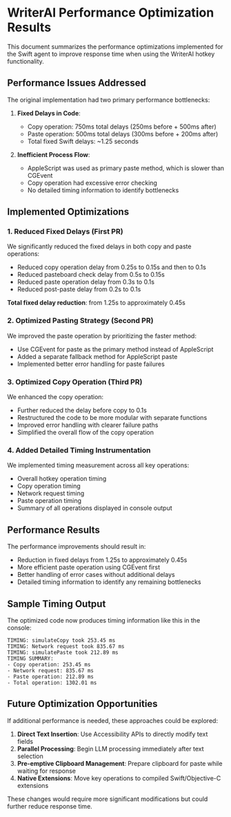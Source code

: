 # WriterAI Performance Optimization Results

This document summarizes the performance optimizations implemented for the Swift agent to improve response time when using the WriterAI hotkey functionality.

## Performance Issues Addressed

The original implementation had two primary performance bottlenecks:

1. **Fixed Delays in Code**:
   - Copy operation: 750ms total delays (250ms before + 500ms after)
   - Paste operation: 500ms total delays (300ms before + 200ms after)
   - Total fixed Swift delays: ~1.25 seconds

2. **Inefficient Process Flow**:
   - AppleScript was used as primary paste method, which is slower than CGEvent
   - Copy operation had excessive error checking
   - No detailed timing information to identify bottlenecks

## Implemented Optimizations

### 1. Reduced Fixed Delays (First PR)

We significantly reduced the fixed delays in both copy and paste operations:

- Reduced copy operation delay from 0.25s to 0.15s and then to 0.1s
- Reduced pasteboard check delay from 0.5s to 0.15s
- Reduced paste operation delay from 0.3s to 0.1s
- Reduced post-paste delay from 0.2s to 0.1s

**Total fixed delay reduction**: from 1.25s to approximately 0.45s

### 2. Optimized Pasting Strategy (Second PR)

We improved the paste operation by prioritizing the faster method:

- Use CGEvent for paste as the primary method instead of AppleScript
- Added a separate fallback method for AppleScript paste
- Implemented better error handling for paste failures

### 3. Optimized Copy Operation (Third PR)

We enhanced the copy operation:

- Further reduced the delay before copy to 0.1s
- Restructured the code to be more modular with separate functions
- Improved error handling with clearer failure paths
- Simplified the overall flow of the copy operation

### 4. Added Detailed Timing Instrumentation

We implemented timing measurement across all key operations:

- Overall hotkey operation timing
- Copy operation timing
- Network request timing
- Paste operation timing
- Summary of all operations displayed in console output

## Performance Results

The performance improvements should result in:

- Reduction in fixed delays from 1.25s to approximately 0.45s
- More efficient paste operation using CGEvent first 
- Better handling of error cases without additional delays
- Detailed timing information to identify any remaining bottlenecks

## Sample Timing Output

The optimized code now produces timing information like this in the console:

```
TIMING: simulateCopy took 253.45 ms
TIMING: Network request took 835.67 ms
TIMING: simulatePaste took 212.89 ms
TIMING SUMMARY:
- Copy operation: 253.45 ms
- Network request: 835.67 ms
- Paste operation: 212.89 ms
- Total operation: 1302.01 ms
```

## Future Optimization Opportunities

If additional performance is needed, these approaches could be explored:

1. **Direct Text Insertion**: Use Accessibility APIs to directly modify text fields
2. **Parallel Processing**: Begin LLM processing immediately after text selection
3. **Pre-emptive Clipboard Management**: Prepare clipboard for paste while waiting for response
4. **Native Extensions**: Move key operations to compiled Swift/Objective-C extensions

These changes would require more significant modifications but could further reduce response time.